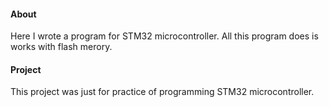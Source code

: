 #### About
Here I wrote a program for STM32 microcontroller. All this program does is works with flash merory.

#### Project
This project was just for practice of programming STM32 microcontroller. 
